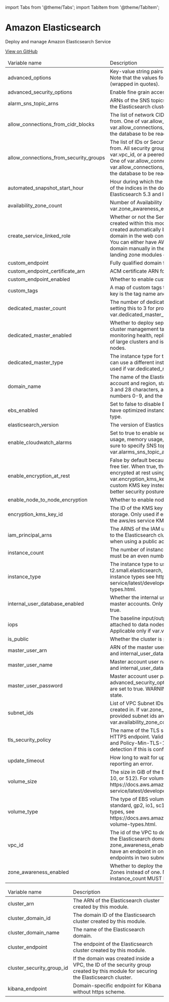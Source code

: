 import Tabs from '@theme/Tabs';
import TabItem from '@theme/TabItem';

# Amazon Elasticsearch

Deploy and manage Amazon Elasticsearch Service

<a href="https://github.com/gruntwork-io/terraform-aws-service-catalog/tree/master/modules/data-stores/elasticsearch" class="link-button">View on GitHub</a>

<Tabs>
  <TabItem value="inputs" label="Inputs" default>
    <table>
        <thead>
            <tr>
                <td>Variable name</td>
                <td>Description</td>
            </tr>
        </thead>
        <tbody>
            <tr>
        <td>advanced_options</td>
        <td>Key-value string pairs to specify advanced configuration options. Note that the values for these configuration options must be strings (wrapped in quotes).</td>
    </tr><tr>
        <td>advanced_security_options</td>
        <td>Enable fine grain access control</td>
    </tr><tr>
        <td>alarm_sns_topic_arns</td>
        <td>ARNs of the SNS topics associated with the CloudWatch alarms for the Elasticsearch cluster.</td>
    </tr><tr>
        <td>allow_connections_from_cidr_blocks</td>
        <td>The list of network CIDR blocks to allow network access to Aurora from. One of var.allow_connections_from_cidr_blocks or var.allow_connections_from_security_groups must be specified for the database to be reachable.</td>
    </tr><tr>
        <td>allow_connections_from_security_groups</td>
        <td>The list of IDs or Security Groups to allow network access to Aurora from. All security groups must either be in the VPC specified by var.vpc_id, or a peered VPC with the VPC specified by var.vpc_id. One of var.allow_connections_from_cidr_blocks or var.allow_connections_from_security_groups must be specified for the database to be reachable.</td>
    </tr><tr>
        <td>automated_snapshot_start_hour</td>
        <td>Hour during which the service takes an automated daily snapshot of the indices in the domain. This setting has no effect on Elasticsearch 5.3 and later.</td>
    </tr><tr>
        <td>availability_zone_count</td>
        <td>Number of Availability Zones for the domain to use with var.zone_awareness_enabled. Defaults to 2. Valid values: 2 or 3.</td>
    </tr><tr>
        <td>create_service_linked_role</td>
        <td>Whether or not the Service Linked Role for Elasticsearch should be created within this module. Normally the service linked role is created automatically by AWS when creating the Elasticsearch domain in the web console, but API does not implement this logic. You can either have AWS automatically manage this by creating a domain manually in the console, or manage it in terraform using the landing zone modules or this variable.</td>
    </tr><tr>
        <td>custom_endpoint</td>
        <td>Fully qualified domain for your custom endpoint.</td>
    </tr><tr>
        <td>custom_endpoint_certificate_arn</td>
        <td>ACM certificate ARN for your custom endpoint.</td>
    </tr><tr>
        <td>custom_endpoint_enabled</td>
        <td>Whether to enable custom endpoint for the Elasticsearch domain.</td>
    </tr><tr>
        <td>custom_tags</td>
        <td>A map of custom tags to apply to the ElasticSearch Domain. The key is the tag name and the value is the tag value.</td>
    </tr><tr>
        <td>dedicated_master_count</td>
        <td>The number of dedicated master nodes to run. We recommend setting this to 3 for production deployments. Only used if var.dedicated_master_enabled is true.</td>
    </tr><tr>
        <td>dedicated_master_enabled</td>
        <td>Whether to deploy separate nodes specifically for performing cluster management tasks (e.g. tracking number of nodes, monitoring health, replicating changes). This increases the stability of large clusters and is required for clusters with more than 10 nodes.</td>
    </tr><tr>
        <td>dedicated_master_type</td>
        <td>The instance type for the dedicated master nodes. These nodes can use a different instance type than the rest of the cluster. Only used if var.dedicated_master_enabled is true.</td>
    </tr><tr>
        <td>domain_name</td>
        <td>The name of the Elasticsearch cluster. It must be unique to your account and region, start with a lowercase letter, contain between 3 and 28 characters, and contain only lowercase letters a-z, the numbers 0-9, and the hyphen (-).</td>
    </tr><tr>
        <td>ebs_enabled</td>
        <td>Set to false to disable EBS volumes. This is useful for nodes that have optimized instance storage, like hosts running the i3 instance type.</td>
    </tr><tr>
        <td>elasticsearch_version</td>
        <td>The version of Elasticsearch to deploy.</td>
    </tr><tr>
        <td>enable_cloudwatch_alarms</td>
        <td>Set to true to enable several basic CloudWatch alarms around CPU usage, memory usage, and disk space usage. If set to true, make sure to specify SNS topics to send notifications to using var.alarms_sns_topic_arns.</td>
    </tr><tr>
        <td>enable_encryption_at_rest</td>
        <td>False by default because encryption at rest is not included in the free tier. When true, the Elasticsearch domain storage will be encrypted at rest using the KMS key described with var.encryption_kms_key_id. We strongly recommend configuring a custom KMS key instead of using the shared service key for a better security posture when configuring encryption at rest.</td>
    </tr><tr>
        <td>enable_node_to_node_encryption</td>
        <td>Whether to enable node-to-node encryption. </td>
    </tr><tr>
        <td>encryption_kms_key_id</td>
        <td>The ID of the KMS key to use to encrypt the Elasticsearch domain storage. Only used if enable_encryption_at_rest. When null, uses the aws/es service KMS key.</td>
    </tr><tr>
        <td>iam_principal_arns</td>
        <td>The ARNS of the IAM users and roles to which to allow full access to the Elasticsearch cluster. Setting this to a restricted list is useful when using a public access cluster.</td>
    </tr><tr>
        <td>instance_count</td>
        <td>The number of instances to deploy in the Elasticsearch cluster. This must be an even number if zone_awareness_enabled is true.</td>
    </tr><tr>
        <td>instance_type</td>
        <td>The instance type to use for Elasticsearch data nodes (e.g., t2.small.elasticsearch, or m4.large.elasticsearch). For supported instance types see https://docs.aws.amazon.com/elasticsearch-service/latest/developerguide/aes-supported-instance-types.html.</td>
    </tr><tr>
        <td>internal_user_database_enabled</td>
        <td>Whether the internal user database is enabled. Enable this to use master accounts. Only used if advanced_security_options is set to true.</td>
    </tr><tr>
        <td>iops</td>
        <td>The baseline input/output (I/O) performance of EBS volumes attached to data nodes. Must be between 1000 and 4000. Applicable only if var.volume_type is io1.</td>
    </tr><tr>
        <td>is_public</td>
        <td>Whether the cluster is publicly accessible.</td>
    </tr><tr>
        <td>master_user_arn</td>
        <td>ARN of the master user. Only used if advanced_security_options and internal_user_database_enabled are set to true.</td>
    </tr><tr>
        <td>master_user_name</td>
        <td>Master account user name. Only used if advanced_security_options and internal_user_database_enabled are set to true.</td>
    </tr><tr>
        <td>master_user_password</td>
        <td>Master account user password. Only used if advanced_security_options and internal_user_database_enabled are set to true. WARNING: this password will be stored in Terraform state.</td>
    </tr><tr>
        <td>subnet_ids</td>
        <td> List of VPC Subnet IDs for the Elasticsearch domain endpoints to be created in. If var.zone_awareness_enabled is true, the first 2 or 3 provided subnet ids are used, depending on var.availability_zone_count. Otherwise only the first one is used.</td>
    </tr><tr>
        <td>tls_security_policy</td>
        <td>The name of the TLS security policy that needs to be applied to the HTTPS endpoint. Valid values are Policy-Min-TLS-1-0-2019-07 and Policy-Min-TLS-1-2-2019-07. Terraform performs drift detection if this is configured.</td>
    </tr><tr>
        <td>update_timeout</td>
        <td>How long to wait for updates to the ES cluster before timing out and reporting an error.</td>
    </tr><tr>
        <td>volume_size</td>
        <td>The size in GiB of the EBS volume for each node in the cluster (e.g. 10, or 512). For volume size limits see https://docs.aws.amazon.com/elasticsearch-service/latest/developerguide/aes-limits.html.</td>
    </tr><tr>
        <td>volume_type</td>
        <td>The type of EBS volumes to use in the cluster. Must be one of: standard, gp2, io1, sc1, or st1. For a comparison of EBS volume types, see https://docs.aws.amazon.com/AWSEC2/latest/WindowsGuide/ebs-volume-types.html.</td>
    </tr><tr>
        <td>vpc_id</td>
        <td>The id of the VPC to deploy into. It must be in the same region as the Elasticsearch domain and its tenancy must be set to Default. If zone_awareness_enabled is false, the Elasticsearch cluster will have an endpoint in one subnet of the VPC; otherwise it will have endpoints in two subnets.</td>
    </tr><tr>
        <td>zone_awareness_enabled</td>
        <td>Whether to deploy the Elasticsearch nodes across two Availability Zones instead of one. Note that if you enable this, the instance_count MUST be an even number.</td>
    </tr>
        </tbody>
    </table>
  </TabItem>
  <TabItem value="outputs" label="Outputs">
    <table>
        <thead>
            <tr>
                <td>Variable name</td>
                <td>Description</td>
            </tr>
        </thead>
        <tbody>
            <tr>
        <td>cluster_arn</td>
        <td>The ARN of the Elasticsearch cluster created by this module.</td>
    </tr><tr>
        <td>cluster_domain_id</td>
        <td>The domain ID of the Elasticsearch cluster created by this module.</td>
    </tr><tr>
        <td>cluster_domain_name</td>
        <td>The name of the Elasticsearch domain.</td>
    </tr><tr>
        <td>cluster_endpoint</td>
        <td>The endpoint of the Elasticsearch cluster created by this module.</td>
    </tr><tr>
        <td>cluster_security_group_id</td>
        <td>If the domain was created inside a VPC, the ID of the security group created by this module for securing the Elasticsearch cluster.</td>
    </tr><tr>
        <td>kibana_endpoint</td>
        <td>Domain-specific endpoint for Kibana without https scheme.</td>
    </tr>
        </tbody>
    </table>
  </TabItem>
</Tabs>


<!-- ##DOCS-SOURCER-START
{"sourcePlugin":"Service Catalog Reference","hash":"caf7c6b0bd823d6c6d7cf3ac9087cf7b"}
##DOCS-SOURCER-END -->
